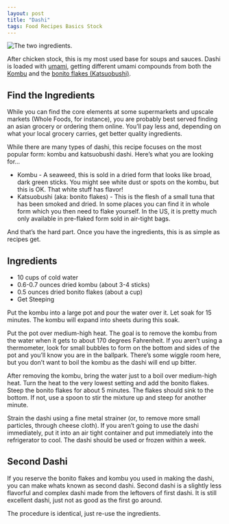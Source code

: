 ```yaml
---
layout: post
title: "Dashi"
tags: Food Recipes Basics Stock
---
```


![The two ingredients.](http://media.tumblr.com/fad89c0a6fd03df994680b55663833ea/tumblr_inline_mjh70eRkr41qz4rgp.jpg)

After chicken stock, this is my most used base for soups and sauces. Dashi is
loaded with [umami](http://en.wikipedia.org/wiki/Umami), getting different
umami compounds from both the [Kombu](http://en.wikipedia.org/wiki/Kombu) and
the [bonito flakes (Katsuobushi)](http://en.wikipedia.org/wiki/Katsuobushi).

<!-- more -->

## Find the Ingredients

While you can find the core elements at some supermarkets and upscale markets
(Whole Foods, for instance), you are probably best served finding an asian
grocery or ordering them online.  You’ll pay less and, depending on what your
local grocery carries, get better quality ingredients.

While there are many types of dashi, this recipe focuses on the most popular
form: kombu and katsuobushi dashi. Here’s what you are looking for…

* Kombu - A seaweed, this is sold in a dried form that looks like broad, dark
    green sticks. You might see white dust or spots on the kombu, but this is
    OK.  That white stuff has flavor!
* Katsuobushi (aka: bonito flakes) - This is the flesh of a small tuna that
    has been smoked and dried. In some places you can find it in whole form
    which you then need to flake yourself. In the US, it is pretty much only
    available in pre-flaked form sold in air-tight bags.

And that’s the hard part. Once you have the ingredients, this is as simple
as recipes get.

## Ingredients

* 10 cups of cold water
* 0.6-0.7 ounces dried kombu (about 3-4 sticks)
* 0.5 ounces dried bonito flakes (about a cup)
* Get Steeping

Put the kombu into a large pot and pour the water over it. Let soak for 15
minutes. The kombu will expand into sheets during this soak.

Put the pot over medium-high heat. The goal is to remove the kombu from the
water when it gets to about 170 degrees Fahrenheit. If you aren’t using a
thermometer, look for small bubbles to form on the bottom and sides of the
pot and you’ll know you are in the ballpark.  There’s some wiggle room here,
but you don’t want to boil the kombu as the dashi will end up bitter.

After removing the kombu, bring the water just to a boil over medium-high
heat. Turn the heat to the very lowest setting and add the bonito flakes.
Steep the bonito flakes for about 5 minutes. The flakes should sink to the
bottom. If not, use a spoon to stir the mixture up and steep for another
minute.

Strain the dashi using a fine metal strainer (or, to remove more small
particles, through cheese cloth). If you aren’t going to use the dashi
immediately, put it into an air tight container and put immediately into
the refrigerator to cool.  The dashi should be used or frozen within a week.

## Second Dashi

If you reserve the bonito flakes and kombu you used in making the dashi,
you can make whats known as second dashi. Second dashi is a slightly less
flavorful and complex dashi made from the leftovers of first dashi. It is
still excellent dashi, just not as good as the first go around.

The procedure is identical, just re-use the ingredients.